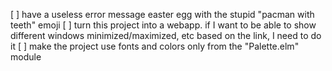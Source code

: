 
[ ] have a useless error message easter egg with the stupid "pacman with teeth" emoji
[ ] turn this project into a webapp. if I want to be able to show different windows minimized/maximized, etc based on the link, I need to do it
[ ] make the project use fonts and colors only from the "Palette.elm" module
